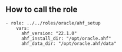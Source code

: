 ## How to call the role
```
- role: ../../roles/oracle/ahf_setup
    vars:
      ahf_version: "22.1.0"
      ahf_install_dir: "/opt/oracle.ahf"
      ahf_data_dir: "/opt/oracle.ahf/data"
```